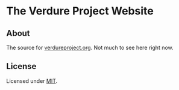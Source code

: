 # The Verdure Project Website

## About
The source for [verdureproject.org](https://www.verdureproject.org/). Not much to see here right now.

## License
Licensed under [MIT](LICENSE).